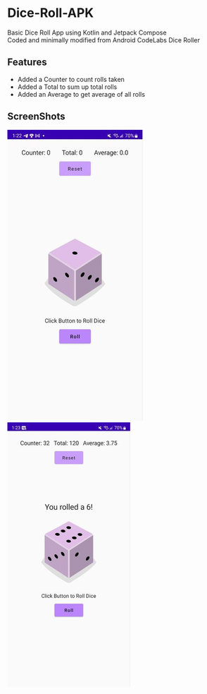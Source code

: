 # Dice-Roll-APK
Basic Dice Roll App using Kotlin and Jetpack Compose <br/>
Coded and minimally modified from Android CodeLabs Dice Roller 

## Features 
* Added a Counter to count rolls taken
* Added a Total to sum up total rolls 
* Added an Average to get average of all rolls

## ScreenShots
![image](./images/AppExample.jpg)
![image](./images/AppExample2.jpg)
